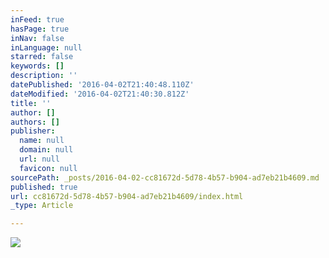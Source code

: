 ```yaml
---
inFeed: true
hasPage: true
inNav: false
inLanguage: null
starred: false
keywords: []
description: ''
datePublished: '2016-04-02T21:40:48.110Z'
dateModified: '2016-04-02T21:40:30.812Z'
title: ''
author: []
authors: []
publisher:
  name: null
  domain: null
  url: null
  favicon: null
sourcePath: _posts/2016-04-02-cc81672d-5d78-4b57-b904-ad7eb21b4609.md
published: true
url: cc81672d-5d78-4b57-b904-ad7eb21b4609/index.html
_type: Article

---
```

![](https://the-grid-user-content.s3-us-west-2.amazonaws.com/200aeeec-19fd-4af4-b3b3-efe163e14418.jpg)